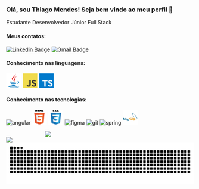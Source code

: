 

<!--
**thimendes/thimendes** is a ✨ _special_ ✨ repository because its `README.md` (this file) appears on your GitHub profile.

Here are some ideas to get you started:

- 🔭 I’m currently working on ...
- 🌱 I’m currently learning ...
- 👯 I’m looking to collaborate on ...
- 🤔 I’m looking for help with ...
- 💬 Ask me about ...
- 📫 How to reach me: ...
- 😄 Pronouns: ...
- ⚡ Fun fact: ...
-->
### Olá, sou Thiago Mendes! Seja bem vindo ao meu perfil 👋

Estudante Desenvolvedor Júnior Full Stack

#### Meus contatos:
[![Linkedin Badge](https://img.shields.io/badge/-LinkedIn-blue?style=flat-square&logo=Linkedin&logoColor=white&link=https:https://www.linkedin.com/in/eduardo-carlos-95a5121ba/)](https://www.linkedin.com/in/thiago-mendes-865236158/)
[![Gmail Badge](https://img.shields.io/badge/-Gmail-c14438?style=flat-square&logo=Gmail&logoColor=white&link=mailto:eduardoclacalle@gmail.com)](mailto:thiagomendes0601@gmail.com)


#### Conhecimento nas linguagens:
<img  src="https://raw.githubusercontent.com/devicons/devicon/master/icons/java/java-original.svg" alt="javascript" width="40" height="40"/></a>
<img src="https://raw.githubusercontent.com/devicons/devicon/master/icons/javascript/javascript-original.svg" alt="javascript" width="40" height="40"/></a>
<img src="https://raw.githubusercontent.com/devicons/devicon/master/icons/typescript/typescript-original.svg" alt="typescript" width="40" height="40"/> </a>

#### Conhecimento nas tecnologias:
<img src="https://angular.io/assets/images/logos/angular/angular.svg" alt="angular" width="40" height="40"/> </a>
<img src="https://raw.githubusercontent.com/devicons/devicon/master/icons/html5/html5-original-wordmark.svg" alt="html5" width="40" height="40"/> </a> 
<img src="https://raw.githubusercontent.com/devicons/devicon/master/icons/css3/css3-original-wordmark.svg" alt="css3" width="40" height="40"/> </a>
<img src="https://www.vectorlogo.zone/logos/figma/figma-icon.svg" alt="figma" width="40" height="40"/> </a> 
<img src="https://www.vectorlogo.zone/logos/git-scm/git-scm-icon.svg" alt="git" width="40" height="40"/> </a>
<img src="https://www.vectorlogo.zone/logos/springio/springio-icon.svg" alt="spring" width="40" height="40"/> </a>
<img src="https://raw.githubusercontent.com/devicons/devicon/master/icons/mysql/mysql-original-wordmark.svg" alt="mysql" width="40" height="40"/></a>


<img align= "right" width="400px" src="https://github-readme-stats.vercel.app/api/top-langs/?username=thimendes&layout=compact&theme=vision-friendly-dark" />
<img align= "left" width="400px" src="https://github-readme-stats.vercel.app/api?username=thimendes&show_icons=true,css&layout=compact&theme=vision-friendly-dark" />

![Snake animation](https://github.com/thimendes/thimendes/blob/output/github-contribution-grid-snake.svg)






